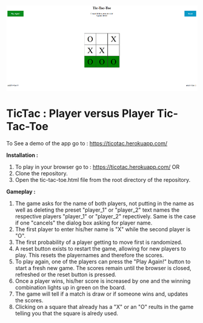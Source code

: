 ![TicTac screenshot](https://github.com/arnitkun/TicTac/blob/master/demotac1.PNG)<br />


# TicTac : Player versus Player Tic-Tac-Toe

To See a demo of the app go to : https://ticotac.herokuapp.com/


**Installation :**

1. To play in your browser go to : https://ticotac.herokuapp.com/ OR
2. Clone the repository.
3. Open the tic-tac-toe.html file from the root directory of the repository.

**Gameplay :**

1. The game asks for the name of both players, not putting in the name as well as deleting the preset "player_1" or "player_2"
   text names the respective players "player_1" or "player_2" repectively. Same is the case if one "cancels" the dialog box asking for        player name.
2. The first player to enter his/her name is "X" while the second player is "O".
3. The first probability of a player getting to move first is randomized.
3. A reset button exists to restart the game, allowing for new players to play. This resets the playernames and therefore the scores.
4. To play again, one of the players can press the "Play Again!" button to start a fresh new game. The scores remain until the browser is    closed, refreshed or the reset button is pressed.
4. Once a player wins, his/her score is increased by one and the winning combination lights up in green on the board.
5. The game will tell if a match is draw or if someone wins and, updates the scores.
6. Clicking on a square that already has a "X" or an "O" reults in the game telling you that the square is alredy used.
